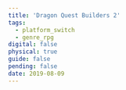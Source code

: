 ```yaml
---
title: 'Dragon Quest Builders 2'
tags:
  - platform_switch
  - genre_rpg
digital: false
physical: true
guide: false
pending: false
date: 2019-08-09
---
```

